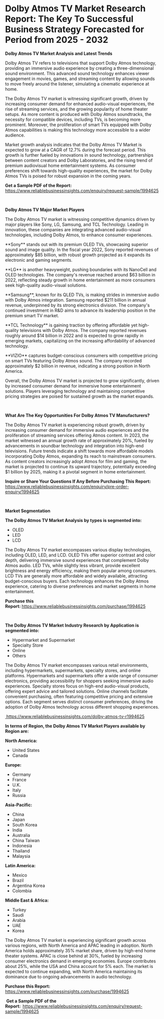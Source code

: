 <p><h1>Dolby Atmos TV Market Research Report: The Key To Successful Business Strategy Forecasted for Period from 2025 - 2032</h1></p><p><strong>Dolby Atmos TV Market Analysis and Latest Trends</strong></p>
<p><p>Dolby Atmos TV refers to televisions that support Dolby Atmos technology, providing an immersive audio experience by creating a three-dimensional sound environment. This advanced sound technology enhances viewer engagement in movies, games, and streaming content by allowing sounds to move freely around the listener, simulating a cinematic experience at home.</p><p>The Dolby Atmos TV market is witnessing significant growth, driven by increasing consumer demand for enhanced audio-visual experiences, the rise of streaming services, and the growing popularity of home theater setups. As more content is produced with Dolby Atmos soundtracks, the necessity for compatible devices, including TVs, is becoming more prominent. Moreover, the proliferation of smart TVs equipped with Dolby Atmos capabilities is making this technology more accessible to a wider audience.</p><p>Market growth analysis indicates that the Dolby Atmos TV Market is expected to grow at a CAGR of 12.7% during the forecast period. This growth is further fueled by innovations in sound technology, partnerships between content creators and Dolby Laboratories, and the rising trend of premium audiovisual home entertainment systems. As consumer preferences shift towards high-quality experiences, the market for Dolby Atmos TVs is poised for robust expansion in the coming years.</p></p>
<p><strong>Get a Sample PDF of the Report:&nbsp;</strong> <a href="https://www.reliablebusinessinsights.com/enquiry/request-sample/1994625?utm_campaign=84&utm_medium=2&utm_source=Github&utm_content=ia&utm_term=15042025&utm_id=dolby-atmos-tv">https://www.reliablebusinessinsights.com/enquiry/request-sample/1994625</a></p>
<p>&nbsp;</p>
<p><strong>Dolby Atmos TV Major Market Players</strong></p>
<p><p>The Dolby Atmos TV market is witnessing competitive dynamics driven by major players like Sony, LG, Samsung, and TCL Technology. Leading in innovation, these companies are integrating advanced audio-visual technologies, including Dolby Atmos, to enhance consumer experiences.</p><p>**Sony** stands out with its premium OLED TVs, showcasing superior sound and image quality. In the fiscal year 2022, Sony reported revenues of approximately $85 billion, with robust growth projected as it expands its electronic and gaming segments. </p><p>**LG** is another heavyweight, pushing boundaries with its NanoCell and OLED technologies. The company's revenue reached around $63 billion in 2022, reflecting steady growth in home entertainment as more consumers seek high-quality audio-visual solutions. </p><p>**Samsung**, known for its QLED TVs, is making strides in immersive audio with Dolby Atmos integration. Samsung reported $211 billion in annual revenue, underpinned by its strong electronics division. The company's continued investment in R&D aims to advance its leadership position in the premium smart TV market.</p><p>**TCL Technology** is gaining traction by offering affordable yet high-quality televisions with Dolby Atmos. The company reported revenues roughly around $14 billion in 2022 and is expected to grow rapidly in emerging markets, capitalizing on the increasing affordability of advanced technology.</p><p>**VIZIO** captures budget-conscious consumers with competitive pricing on smart TVs featuring Dolby Atmos sound. The company recorded approximately $2 billion in revenue, indicating a strong position in North America.</p><p>Overall, the Dolby Atmos TV market is projected to grow significantly, driven by increased consumer demand for immersive home entertainment solutions. Players leveraging technology and maintaining competitive pricing strategies are poised for sustained growth as the market expands.</p></p>
<p>&nbsp;</p>
<p><strong>What Are The Key Opportunities For Dolby Atmos TV Manufacturers?</strong></p>
<p><p>The Dolby Atmos TV market is experiencing robust growth, driven by increasing consumer demand for immersive audio experiences and the proliferation of streaming services offering Atmos content. In 2023, the market witnessed an annual growth rate of approximately 20%, fueled by advancements in soundbar technology and integration into high-end televisions. Future trends indicate a shift towards more affordable models incorporating Dolby Atmos, expanding its reach to mainstream consumers. As content creators increasingly adopt Atmos for film and gaming, the market is projected to continue its upward trajectory, potentially exceeding $1 billion by 2025, making it a pivotal segment in home entertainment.</p></p>
<p><strong>Inquire or Share Your Questions If Any Before Purchasing This Report:</strong> <a href="https://www.reliablebusinessinsights.com/enquiry/pre-order-enquiry/1994625?utm_campaign=84&utm_medium=2&utm_source=Github&utm_content=ia&utm_term=15042025&utm_id=dolby-atmos-tv">https://www.reliablebusinessinsights.com/enquiry/pre-order-enquiry/1994625</a></p>
<p>&nbsp;</p>
<p><strong>Market Segmentation</strong></p>
<p><strong>The Dolby Atmos TV Market Analysis by types is segmented into:</strong></p>
<p><ul><li>OLED</li><li>LED</li><li>LCD</li></ul></p>
<p><p>The Dolby Atmos TV market encompasses various display technologies, including OLED, LED, and LCD. OLED TVs offer superior contrast and color depth, delivering immersive sound experiences that complement Dolby Atmos audio. LED TVs, while slightly less vibrant, provide excellent brightness and energy efficiency, making them popular among consumers. LCD TVs are generally more affordable and widely available, attracting budget-conscious buyers. Each technology enhances the Dolby Atmos experience, catering to diverse preferences and market segments in home entertainment.</p></p>
<p><strong>Purchase this Report:&nbsp;</strong><a href="https://www.reliablebusinessinsights.com/purchase/1994625?utm_campaign=84&utm_medium=2&utm_source=Github&utm_content=ia&utm_term=15042025&utm_id=dolby-atmos-tv">https://www.reliablebusinessinsights.com/purchase/1994625</a></p>
<p>&nbsp;</p>
<p><strong>The Dolby Atmos TV Market Industry Research by Application is segmented into:</strong></p>
<p><ul><li>Hypermarket and Supermarket</li><li>Specialty Store</li><li>Online</li><li>Others</li></ul></p>
<p><p>The Dolby Atmos TV market encompasses various retail environments, including hypermarkets, supermarkets, specialty stores, and online platforms. Hypermarkets and supermarkets offer a wide range of consumer electronics, providing accessibility for shoppers seeking immersive audio experiences. Specialty stores focus on high-end audio-visual products, offering expert advice and tailored solutions. Online channels facilitate convenient purchasing, often featuring competitive pricing and extensive options. Each segment serves distinct consumer preferences, driving the adoption of Dolby Atmos technology across different shopping experiences.</p></p>
<p><a href="https://www.reliablebusinessinsights.com/dolby-atmos-tv-r1994625?utm_campaign=84&utm_medium=2&utm_source=Github&utm_content=ia&utm_term=15042025&utm_id=dolby-atmos-tv">&nbsp;https://www.reliablebusinessinsights.com/dolby-atmos-tv-r1994625</a></p>
<p><strong>In terms of Region, the Dolby Atmos TV Market Players available by Region are:</strong></p>
<p>
    <p> <strong> North America: </strong>
        <ul>
            <li>United States</li>
            <li>Canada</li>
        </ul>
        </p> 
    <p> <strong> Europe: </strong>
        <ul>
            <li>Germany</li>
            <li>France</li>
            <li>U.K.</li>
            <li>Italy</li>
            <li>Russia</li>
        </ul>
        </p> 
    <p> <strong> Asia-Pacific: </strong>
        <ul>
            <li>China</li>
            <li>Japan</li>
            <li>South Korea</li>
            <li>India</li>
            <li>Australia</li>
            <li>China Taiwan</li>
            <li>Indonesia</li>
            <li>Thailand</li>
            <li>Malaysia</li>
        </ul>
        </p> 
    <p> <strong> Latin America: </strong>
        <ul>
            <li>Mexico</li>
            <li>Brazil</li>
            <li>Argentina Korea</li>
            <li>Colombia</li>
        </ul>
        </p> 
    <p> <strong> Middle East & Africa: </strong>
        <ul>
            <li>Turkey</li>
            <li>Saudi</li>
            <li>Arabia</li>
            <li>UAE</li>
            <li>Korea</li>
        </ul>
    </p>
    </p>
<p><p>The Dolby Atmos TV market is experiencing significant growth across various regions, with North America and APAC leading in adoption. North America holds approximately 35% market share, driven by high-end home theater systems. APAC is close behind at 30%, fueled by increasing consumer electronics demand in emerging economies. Europe contributes about 25%, while the USA and China account for 5% each. The market is expected to continue expanding, with North America maintaining its dominance due to ongoing advancements in audio technology.</p></p>
<p><strong>Purchase this Report: </strong><a href="https://www.reliablebusinessinsights.com/purchase/1994625?utm_campaign=84&utm_medium=2&utm_source=Github&utm_content=ia&utm_term=15042025&utm_id=dolby-atmos-tv">https://www.reliablebusinessinsights.com/purchase/1994625</a></p>
<p>&nbsp;<strong>Get a Sample PDF of the Report:&nbsp;&nbsp;</strong><a href="https://www.reliablebusinessinsights.com/enquiry/request-sample/1994625?utm_campaign=84&utm_medium=2&utm_source=Github&utm_content=ia&utm_term=15042025&utm_id=dolby-atmos-tv">https://www.reliablebusinessinsights.com/enquiry/request-sample/1994625</a></p>
<p><strong></strong></p>
<p><p></p><p></p><p></p></p>